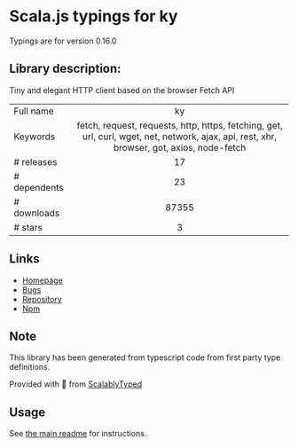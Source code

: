 
# Scala.js typings for ky

Typings are for version 0.16.0

## Library description:
Tiny and elegant HTTP client based on the browser Fetch API

|                    |                 |
| ------------------ | :-------------: |
| Full name          | ky |
| Keywords           | fetch, request, requests, http, https, fetching, get, url, curl, wget, net, network, ajax, api, rest, xhr, browser, got, axios, node-fetch |
| # releases         | 17 |
| # dependents       | 23 |
| # downloads        | 87355 |
| # stars            | 3 |

## Links
- [Homepage](https://github.com/sindresorhus/ky#readme)
- [Bugs](https://github.com/sindresorhus/ky/issues)
- [Repository](https://github.com/sindresorhus/ky)
- [Npm](https://www.npmjs.com/package/ky)
    


## Note
This library has been generated from typescript code from first party type definitions.

Provided with :purple_heart: from [ScalablyTyped](https://github.com/oyvindberg/ScalablyTyped)

## Usage
See [the main readme](../../readme.md) for instructions.



